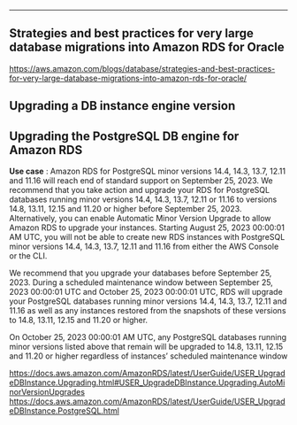 --------------------
## Strategies and best practices for very large database migrations into Amazon RDS for Oracle
https://aws.amazon.com/blogs/database/strategies-and-best-practices-for-very-large-database-migrations-into-amazon-rds-for-oracle/

## Upgrading a DB instance engine version
## Upgrading the PostgreSQL DB engine for Amazon RDS

**Use case** : Amazon RDS for PostgreSQL minor versions 14.4, 14.3, 13.7, 12.11 and 11.16 will reach end of standard support on September 25, 2023. We recommend that you take action and upgrade your RDS for PostgreSQL databases running minor versions 14.4, 14.3, 13.7, 12.11 or 11.16 to versions 14.8, 13.11, 12.15 and 11.20 or higher before September 25, 2023. 
Alternatively, you can enable Automatic Minor Version Upgrade to allow Amazon RDS to upgrade your instances. Starting August 25, 2023 00:00:01 AM UTC, you will not be able to create new RDS instances with PostgreSQL minor versions 14.4, 14.3, 13.7, 12.11 and 11.16 from either the AWS Console or the CLI. 

We recommend that you upgrade your databases before September 25, 2023. During a scheduled maintenance window between September 25, 2023 00:00:01 UTC and October 25, 2023 00:00:01 UTC, RDS will upgrade your PostgreSQL databases running minor versions 14.4, 14.3, 13.7, 12.11 and 11.16 as well as any instances restored from the snapshots of these versions to 14.8, 13.11, 12.15 and 11.20 or higher. 

On October 25, 2023 00:00:01 AM UTC, any PostgreSQL databases running minor versions listed above that remain will be upgraded to 14.8, 13.11, 12.15 and 11.20 or higher regardless of instances’ scheduled maintenance window

https://docs.aws.amazon.com/AmazonRDS/latest/UserGuide/USER_UpgradeDBInstance.Upgrading.html#USER_UpgradeDBInstance.Upgrading.AutoMinorVersionUpgrades
https://docs.aws.amazon.com/AmazonRDS/latest/UserGuide/USER_UpgradeDBInstance.PostgreSQL.html
